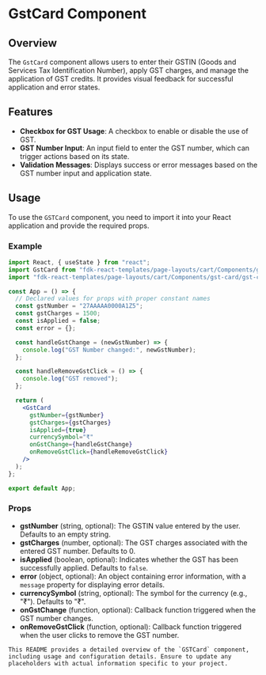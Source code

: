 # GstCard Component

## Overview
The `GstCard` component allows users to enter their GSTIN (Goods and Services Tax Identification Number), apply GST charges, and manage the application of GST credits. It provides visual feedback for successful application and error states.

## Features
- **Checkbox for GST Usage**: A checkbox to enable or disable the use of GST.
- **GST Number Input**: An input field to enter the GST number, which can trigger actions based on its state.
- **Validation Messages**: Displays success or error messages based on the GST number input and application state.

## Usage
To use the `GSTCard` component, you need to import it into your React application and provide the required props.

### Example
```jsx
import React, { useState } from "react";
import GstCard from "fdk-react-templates/page-layouts/cart/Components/gst-card/gst-card";
import "fdk-react-templates/page-layouts/cart/Components/gst-card/gst-card.css";

const App = () => {
  // Declared values for props with proper constant names
  const gstNumber = "27AAAAA0000A1Z5";
  const gstCharges = 1500;
  const isApplied = false;
  const error = {};

  const handleGstChange = (newGstNumber) => {
    console.log("GST Number changed:", newGstNumber);
  };

  const handleRemoveGstClick = () => {
    console.log("GST removed");
  };

  return (
    <GstCard
      gstNumber={gstNumber}
      gstCharges={gstCharges}
      isApplied={true}
      currencySymbol="₹"
      onGstChange={handleGstChange}
      onRemoveGstClick={handleRemoveGstClick}
    />
  );
};

export default App;

```

### Props
- **gstNumber** (string, optional): The GSTIN value entered by the user. Defaults to an empty string.
- **gstCharges** (number, optional): The GST charges associated with the entered GST number. Defaults to 0.
- **isApplied** (boolean, optional): Indicates whether the GST has been successfully applied. Defaults to `false`.
- **error** (object, optional): An object containing error information, with a `message` property for displaying error details.
- **currencySymbol** (string, optional): The symbol for the currency (e.g., "₹"). Defaults to "₹".
- **onGstChange** (function, optional): Callback function triggered when the GST number changes.
- **onRemoveGstClick** (function, optional): Callback function triggered when the user clicks to remove the GST number.

```
This README provides a detailed overview of the `GSTCard` component, including usage and configuration details. Ensure to update any placeholders with actual information specific to your project.
